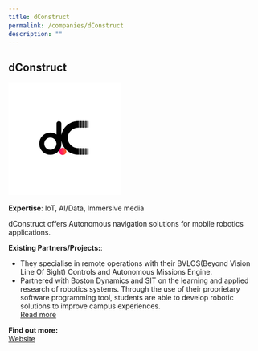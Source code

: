```yaml
---
title: dConstruct
permalink: /companies/dConstruct
description: ""
---
```

## dConstruct
![Alt text for image on Isomer site](/images/dconstruct.png)

**Expertise**: IoT, AI/Data, Immersive media

dConstruct offers Autonomous navigation solutions for mobile robotics applications.


**Existing Partners/Projects:**:
* They specialise in remote operations with their BVLOS(Beyond Vision Line Of Sight) Controls and Autonomous Missions Engine.
* Partnered with Boston Dynamics and SIT on the learning and applied research of robotics systems. Through the use of their proprietary software programming tool, students are able to develop robotic solutions to improve campus experiences.\
[Read more ](https://www.channelnewsasia.com/singapore/punggol-digital-district-secures-first-batch-global-players-more-2000-jobs-be-created-2076451)


**Find out more:** \
[Website](https://www.dconstruct.co/)